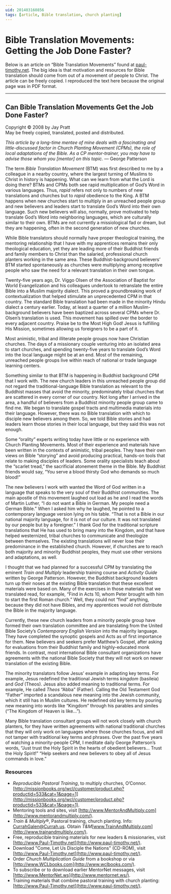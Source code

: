 ```yaml
---
uid: 201403160856
tags: [article, Bible translation, church planting]
---
```


# Bible Translation Movements: Getting the Job Done Faster?

Below is an article on “Bible Translation Movements” found at [paul-timothy.net](http://paul-timothy.net/pages/mn/pdf/mentornet53.pdf). The big idea is that motivation and resources for Bible translation should come from out of a movement of people to Christ. The article can be freely copied. I reproduced the text here because the original page was in PDF format.

---- 

## Can Bible Translation Movements Get the Job Done Faster?

Copyright © 2008 by Jay Pratt  
May be freely copied, translated, posted and distributed.

*This article by a long-time mentee of mine deals with a fascinating and little-discussed factor in Church Planting Movement (CPMs), the role of local adaptations of the Bible. As a CP mentor-trainer, you may have to advise those whom you [mentor] on this topic.* — George Patterson

The term *Bible Translation Movement* (BTM) was first described to me by a colleague in a nearby country, where the largest turning of Muslims to Christ in history is happening. What can we learn from what the Lord is doing there? BTMs and CPMs both see rapid multiplication of God’s Word in various languages. Thus, *rapid* refers not only to numbers of new translations and churches but to *rapid* obedience to the King. A BTM happens when new churches start to multiply in an unreached people group and new believers and leaders start to translate God’s Word into their own language. Such new believers will also, normally, prove motivated to help translate God’s Word into neighboring languages, which are culturally similar to their own. BTMs are not currently a missiological fad or dream, but they are happening, often in the second generation of new churches.

While Bible translators should normally have proper theological training, the mentoring relationship that I have with my apprentices remains their only theological education, yet they are leading more of their Buddhist friends and family members to Christ than the salaried, professional church planters working in the same area. These Buddhist-background believers’ BTM started spontaneously as churches were multiplying among receptive people who saw the need for a relevant translation in their own tongue.

Twenty-five years ago, Dr. Viggo Olsen of the Association of Baptist for World Evangelization and his colleagues undertook to retranslate the entire Bible into a Muslim majority dialect. This proved a groundbreaking work of contextualization that helped stimulate an unprecedented CPM in that country. The standard Bible translation had been made in the minority Hindu dialect a century earlier. Today, at least a quarter of a million Muslim-background believers have been baptized across several CPMs where Dr. Olsen’s translation is used. This movement has spilled over the border to every adjacent country. Praise be to the Most High God! Jesus is fulfilling His Mission, sometimes allowing us foreigners to be a part of it.

Most animistic, tribal and illiterate people groups now have Christian churches. The days of a missionary couple venturing into an isolated area to start churches, and spending twenty-five years to translate God’s Word into the local language might be at an end. Most of the remaining, unreached people groups live within reach of national or trade language learning centers.

Something similar to that BTM is happening in Buddhist background CPM that I work with. The new church leaders in this unreached people group did not regard the traditional-language Bible translation as relevant to the Buddhist masses that avoid the minority, predominately tribal churches that are scattered in every corner of our country. Not long after I arrived in the area, a handful of believers from a Buddhist minority people group came to find me. We began to translate gospel tracts and multimedia materials into their language. However, there was no Bible translation with which to disciple new believers among them. So, we told Bible stories and had leaders learn those stories in their local language, but they said this was not enough.

Some “orality” experts writing today have little or no experience with Church Planting Movements. Most of their experience and materials have been written in the contexts of animistic, tribal peoples. They have their own views on Bible “storying” and avoid producing practical, hands-on tools that relate to making disciples of leaders. Some orality specialists teach about the “scarlet tread,” the sacrificial atonement theme in the Bible. My Buddhist friends would say, “You serve a blood thirsty God who demands so much blood!”

The new believers I work with wanted the Word of God written in a language that speaks to the very soul of their Buddhist communities. The main apostle of this movement laughed out load as he and I read the words of Martin Luther, “I do not want a Bible in German. My people need a German Bible.” When I asked him why he laughed, he pointed to a contemporary language version lying on his table. “That is not a Bible in our national majority language, for it is not of our culture. It was not translated by our people but by a foreigner.” I thank God for the traditional scripture translations that He has used to bring many into the Kingdom, and that have helped westernized, tribal churches to communicate and theologize between themselves. The existing translations will never lose their predominance in the established church. However, if churches are to reach both majority and minority Buddhist peoples, they must use other versions and adaptations, as well.

I thought that we had planned for a successful CPM by translating the eminent *Train and Multiply* leadership training course and *Activity Guide* written by George Patterson. However, the Buddhist background leaders turn up their noses at the existing Bible translation that these excellent materials were based on. Many of the exercises in those materials that we translated read, for example, “Find in Acts 10, whom Peter brought with him to start the first Roman church.” Well, they could not “find” anything, because they did not have Bibles, and my apprentices would not distribute the Bible in the majority language.

Currently, these new church leaders from a minority people group have formed their own translation committee and are translating from the United Bible Society’s *Contemporary English Version* into the majority language. They have completed the synoptic gospels and Acts as of first importance for them. New believers and seekers prefer Matthew’s Gospel, after asking for evaluations from their Buddhist family and highly-educated monk friends. In contrast, most international Bible consultant organizations have agreements with the national Bible Society that they will not work on newer translation of the existing Bible.

The minority translators follow Jesus’ example in adapting key terms. For example, Jesus redefined the traditional Jewish terms *kingdom* (basileia) and *God* (Theos). Jesus also added meaning to traditional terms. For example, He called *Theos* “Abba” (Father). Calling the Old Testament God “Father” imported a scandalous new meaning into the Jewish community, which it still has in Muslim cultures. He redefined old key terms by pouring new meaning into words like “Kingdom” through his parables and similes (“The Kingdom of Heaven is like…”).

Many Bible translation consultant groups will not work closely with church planters, for they have written agreements with national traditional churches that they will only work on languages where those churches focus, and will not tamper with traditional key terms and phrases. Over the past five years of watching a minority-people CPM, I meditate daily George Patterson’s words, “Just trust the Holy Spirit in the hearts of obedient believers… Trust the Holy Spirit!” “Help seekers and new believers to obey all of Jesus commands in love.”

### Resources
- *Reproducible Pastoral Training*, to multiply churches, O’Connor. [http://missionbooks.org/wcl/customer/product.php?productid=533&cat=1&page=1](http://missionbooks.org/wcl/customer/product.php?productid=533&cat=1&page=1).
- Mentoring tools and sites, visit [http://www.MentorAndMultiply.com](http://www.mentorandmultiply.com/).
- *Train & Multiply*®, Pastoral training, church planting. Info: [CurrahGalen@Currah.us](mailto:currahgalen@currah.us). Obtain *T&M*[www.TrainAndMultiply.com](http://www.trainandmultiply.com/).
- Free, reproducible training materials for new leaders & missionaries, visit [http://www.Paul-Timothy.net](http://www.paul-timothy.net/).
- Download "Come, Let Us Disciple the Nations" (CD-ROM), visit [http://www.Paul-Timothy.net](http://www.paul-timothy.net/).
- Order *Church Multiplication Guide* from a bookshop or via [http://www.WCLbooks.com](http://www.wclbooks.com/).
- To subscribe or to download earlier MentorNet messages, visit [http://www.MentorNet.ws](http://www.mentornet.ws/).
- Training materials that combine pastoral training with church planting: [http://www.Paul-Timothy.net](http://www.paul-timothy.net/).
